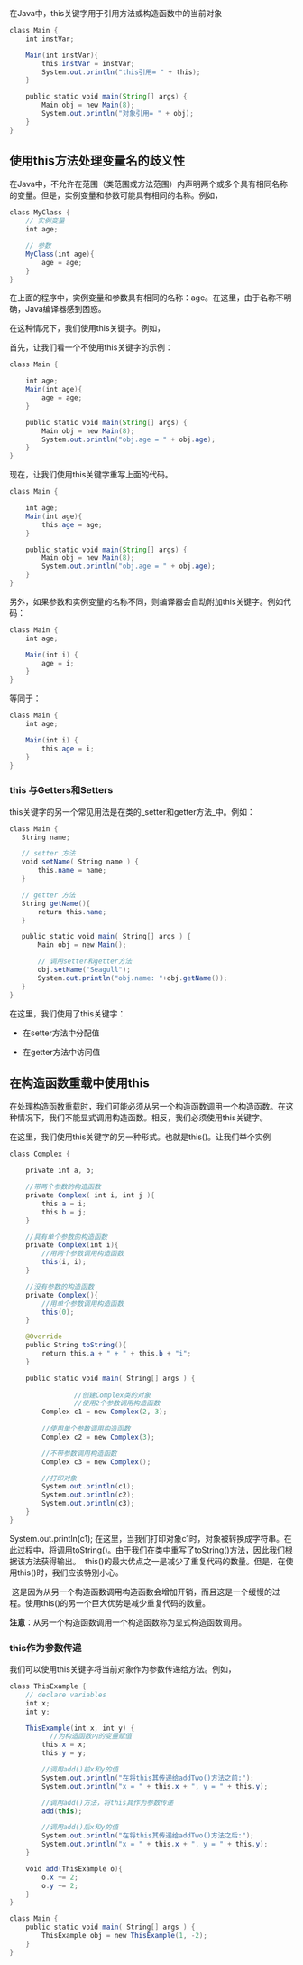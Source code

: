 在Java中，this关键字用于引用方法或构造函数中的当前对象
```java
class Main {
    int instVar;

    Main(int instVar){
        this.instVar = instVar;
        System.out.println("this引用= " + this);
    }

    public static void main(String[] args) {
        Main obj = new Main(8);
        System.out.println("对象引用= " + obj);
    }
}
```
## 使用this方法处理变量名的歧义性
在Java中，不允许在范围（类范围或方法范围）内声明两个或多个具有相同名称的变量。但是，实例变量和参数可能具有相同的名称。例如，
```java
class MyClass {
    // 实例变量
    int age;

    // 参数
    MyClass(int age){
        age = age;
    }
}

```
在上面的程序中，实例变量和参数具有相同的名称：age。在这里，由于名称不明确，Java编译器感到困惑。

在这种情况下，我们使用this关键字。例如，

首先，让我们看一个不使用this关键字的示例：
```java
class Main {

    int age;
    Main(int age){
        age = age;
    }

    public static void main(String[] args) {
        Main obj = new Main(8);
        System.out.println("obj.age = " + obj.age);
    }
}
```

现在，让我们使用this关键字重写上面的代码。
```java
class Main {

    int age;
    Main(int age){
        this.age = age;
    }

    public static void main(String[] args) {
        Main obj = new Main(8);
        System.out.println("obj.age = " + obj.age);
    }
}
```
另外，如果参数和实例变量的名称不同，则编译器会自动附加this关键字。例如代码：
```java
class Main {
    int age;

    Main(int i) {
        age = i;
    }
}
```
等同于：
```java
class Main {
    int age;

    Main(int i) {
        this.age = i;
    }
}
```

### this 与Getters和Setters
this关键字的另一个常见用法是在类的_setter和getter方法_中。例如：
```java
class Main {
   String name;

   // setter 方法
   void setName( String name ) {
       this.name = name;
   }

   // getter 方法
   String getName(){
       return this.name;
   }

   public static void main( String[] args ) {
       Main obj = new Main();

       // 调用setter和getter方法
       obj.setName("Seagull");
       System.out.println("obj.name: "+obj.getName());
   }
}
```

在这里，我们使用了this关键字：
- 在setter方法中分配值
    
- 在getter方法中访问值
## 在构造函数重载中使用this
在处理[构造函数重载时](https://www.cainiaojc.com/java/java-constructors.html#overloading)，我们可能必须从另一个构造函数调用一个构造函数。在这种情况下，我们不能显式调用构造函数。相反，我们必须使用this关键字。

在这里，我们使用this关键字的另一种形式。也就是this()。让我们举个实例
```java
class Complex {

    private int a, b;

    //带两个参数的构造函数
    private Complex( int i, int j ){
        this.a = i;
        this.b = j;
    }

    //具有单个参数的构造函数
    private Complex(int i){
        //用两个参数调用构造函数
        this(i, i); 
    }

    //没有参数的构造函数
    private Complex(){
        //用单个参数调用构造函数
        this(0);
    }

    @Override
    public String toString(){
        return this.a + " + " + this.b + "i";
    }

    public static void main( String[] args ) {
  
                //创建Complex类的对象
                //使用2个参数调用构造函数 
        Complex c1 = new Complex(2, 3); 
    
        //使用单个参数调用构造函数
        Complex c2 = new Complex(3);

        //不带参数调用构造函数
        Complex c3 = new Complex();

        //打印对象
        System.out.println(c1);
        System.out.println(c2);
        System.out.println(c3);
    }
}
```
System.out.println(c1);
在这里，当我们打印对象c1时，对象被转换成字符串。在此过程中，将调用toString()。由于我们在类中重写了toString()方法，因此我们根据该方法获得输出。
 this()的最大优点之一是减少了重复代码的数量。但是，在使用this()时，我们应该特别小心。  

 这是因为从另一个构造函数调用构造函数会增加开销，而且这是一个缓慢的过程。使用this()的另一个巨大优势是减少重复代码的数量。  

**注意**：从另一个构造函数调用一个构造函数称为显式构造函数调用。

### this作为参数传递
我们可以使用this关键字将当前对象作为参数传递给方法。例如，
```java
class ThisExample {
    // declare variables
    int x;
    int y;

    ThisExample(int x, int y) {
          //为构造函数内的变量赋值
        this.x = x;
        this.y = y;

        //调用add()前x和y的值
        System.out.println("在将this其传递给addTwo()方法之前:");
        System.out.println("x = " + this.x + ", y = " + this.y);

        //调用add()方法，将this其作为参数传递
        add(this);

        //调用add()后x和y的值
        System.out.println("在将this其传递给addTwo()方法之后:");
        System.out.println("x = " + this.x + ", y = " + this.y);
    }

    void add(ThisExample o){
        o.x += 2;
        o.y += 2;
    }
}

class Main {
    public static void main( String[] args ) {
        ThisExample obj = new ThisExample(1, -2);
    }
}
```

